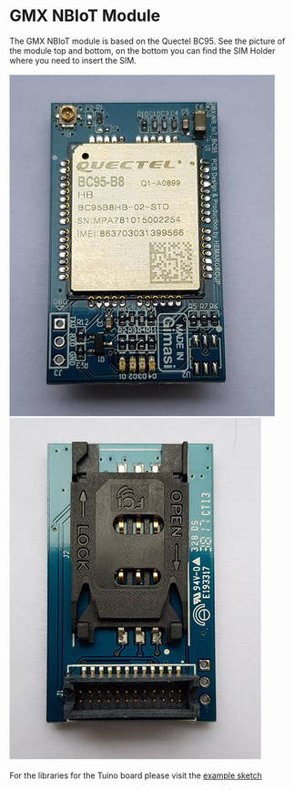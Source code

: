 # GMX NBIoT Module

The GMX NBIoT module is based on the Quectel BC95. See the picture of the module top and bottom, on the bottom you can find the SIM Holder where you need to insert the SIM.<br/><br/>
<img src="/assets/gmx_nbiot_top.png"/>
<br/>
<img src="/assets/gmx_nbiot_bottom.png"/>
<br/>
<br/>
For the libraries for the Tuino board please visit the [example sketch](tuino_example_sketch)

